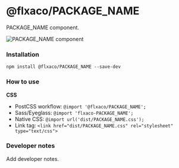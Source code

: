 # @flxaco/PACKAGE_NAME

PACKAGE_NAME component.

![PACKAGE_NAME  component](https://previousnext.github.io/mixtape/screenshots/PACKAGE_NAME.png)

### Installation

```
npm install @flxaco/PACKAGE_NAME --save-dev
```

### How to use

**CSS**

- PostCSS workflow: `@import '@flxaco/PACKAGE_NAME';`
- Sass/Eyeglass: `@import 'flxaco-PACKAGE_NAME';`
- Native CSS: `@import url('dist/PACKAGE_NAME.css');`
- Link tag: `<link href="dist/PACKAGE_NAME.css" rel="stylesheet" type="text/css">`

### Developer notes

Add developer notes.
